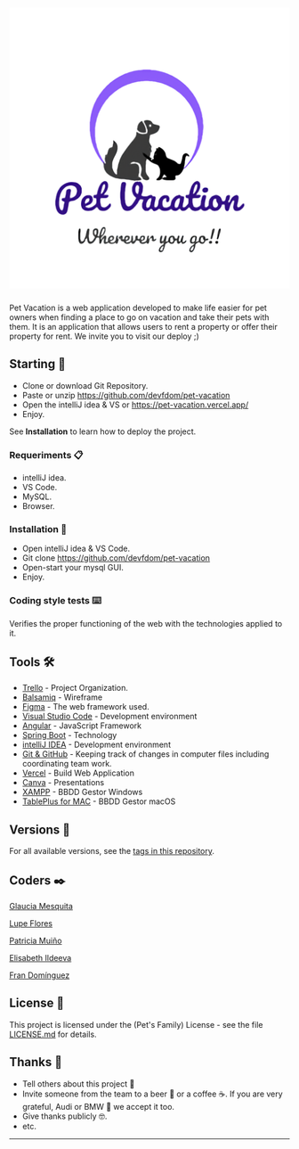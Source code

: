 # ![Image text](src/main/resources/static/img/logo.png)

Pet Vacation is a web application developed to make life easier for pet owners when finding a place to go on vacation and take their pets with them.
It is an application that allows users to rent a property or offer their property for rent.
We invite you to visit our deploy ;)


## Starting 🚀

- Clone or download Git Repository.
- Paste or unzip https://github.com/devfdom/pet-vacation
- Open the intelliJ idea & VS or https://pet-vacation.vercel.app/
- Enjoy.

See **Installation** to learn how to deploy the project.


### Requeriments 📋

- intelliJ idea.
- VS Code.
- MySQL.
- Browser.

### Installation 🔧

- Open intelliJ idea & VS Code.
- Git clone https://github.com/devfdom/pet-vacation
- Open-start your mysql GUI.
- Enjoy.

### Coding style tests ⌨️

Verifies the proper functioning of the web with the technologies applied to it.

<!-- # ![Image text](TechEvents/src/main/resources/static/img/screenshots/trello.png) -->


## Tools 🛠️


* [Trello](https://trello.com/b/LAXZpvTz/123-coders) - Project Organization.
* [Balsamiq](https://balsamiq.cloud/s5tauor/p75s6vf/rDB97) - Wireframe
* [Figma](https://www.figma.com/file/uDFYrQYkMYordGhM3zFO60/Wheel-of-doom) - The web framework used.
* [Visual Studio Code](https://code.visualstudio.com/) - Development environment
* [Angular](https://angular.io/) - JavaScript Framework
* [Spring Boot](https://spring.io/projects/spring-boot) - Technology
* [intelliJ IDEA](https://www.jetbrains.com/es-es/idea/) - Development environment
* [Git & GitHub](https://github.com) - Keeping track of changes in computer files including coordinating team work.
* [Vercel](https://vercel.com/) - Build Web Application
* [Canva](https://www.canva.com/) - Presentations
* [XAMPP](https://www.apachefriends.org/es/index.html) - BBDD Gestor Windows
* [TablePlus for MAC](https://tableplus.com/) - BBDD Gestor macOS


## Versions 📌


For all available versions, see the [tags in this repository](https://github.com/devfdom/pet-vacation).

## Coders ✒️

[Glaucia Mesquita](https://github.com/Glauciagmm)

[Lupe Flores](https://github.com/Lupe13)

[Patricia Muiño](https://github.com/PMuin)

[Elisabeth Ildeeva](https://github.com/ElisabethIld)

[Fran Domínguez](https://github.com/devFdom)

## License 📄

This project is licensed under the (Pet's Family) License - see the file [LICENSE.md](LICENSE.md) for details.

## Thanks 🎁

* Tell others about this project 📢
* Invite someone from the team to a beer 🍺 or a coffee ☕. If you are very grateful, Audi or BMW 🚗 we accept it too.
* Give thanks publicly 🤓.
* etc.



---
